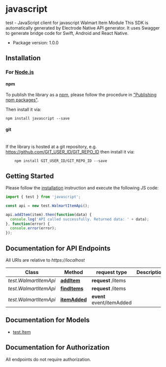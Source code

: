 # javascript

test - JavaScript client for javascript
Walmart Item Module
This SDK is automatically generated by Electrode Native API generator.
It uses Swagger to generate bridge code for Swift, Android and React Native.


- Package version: 1.0.0


## Installation

### For [Node.js](https://nodejs.org/)

#### npm

To publish the library as a [npm](https://www.npmjs.com/),
please follow the procedure in ["Publishing npm packages"](https://docs.npmjs.com/getting-started/publishing-npm-packages).

Then install it via:

```shell
npm install javascript --save
```

#### git
#
If the library is hosted at a git repository, e.g.
https://github.com/GIT_USER_ID/GIT_REPO_ID
then install it via:

```shell
    npm install GIT_USER_ID/GIT_REPO_ID --save
```

## Getting Started

Please follow the [installation](#installation) instruction and execute the following JS code:

```javascript
import { test } from 'javascript';

const api = new test.WalmartItemApi();

api.addItem(item).then(function(data) {
  console.log('API called successfully. Returned data: ' + data);
}, function(error) {
  console.error(error);
});
```

## Documentation for API Endpoints

All URIs are relative to *https://localhost*

Class | Method |request type | Description
------------ | ------------- | ------------- | -------------
*test.WalmartItemApi* | [**addItem**](docs/WalmartItemApi.md#addItem) | **request** /items |
*test.WalmartItemApi* | [**findItems**](docs/WalmartItemApi.md#findItems) | **request** /items |
*test.WalmartItemApi* | [**itemAdded**](docs/WalmartItemApi.md#itemAdded) | **event** event/itemAdded |

## Documentation for Models
 - [test.Item](docs/Item.md)

## Documentation for Authorization

All endpoints do not require authorization.
